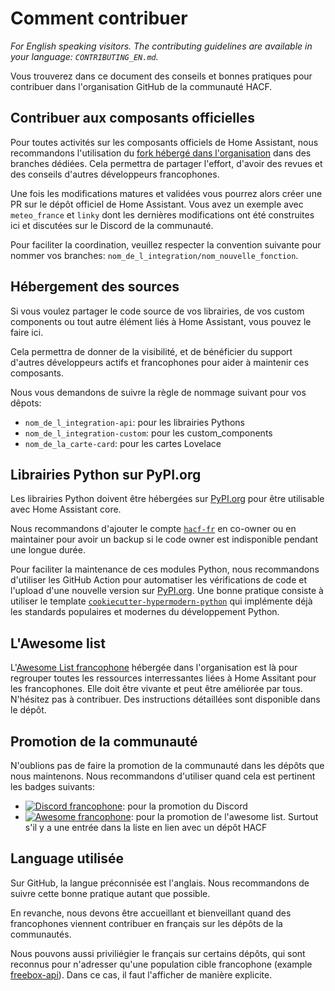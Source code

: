 # Comment contribuer

_For English speaking visitors. The contributing guidelines are available in your language: `CONTRIBUTING_EN.md`._

Vous trouverez dans ce document des conseils et bonnes pratiques pour contribuer
dans l'organisation GitHub de la communauté HACF.

## Contribuer aux composants officielles

Pour toutes activités sur les composants officiels de Home Assistant, nous recommandons l'utilisation du [fork hébergé dans l'organisation](https://github.com/hacf-fr/home-assistant-core) dans
des branches dédiées. Cela permettra de partager l'effort, d'avoir des revues
et des conseils d'autres développeurs francophones.

Une fois les modifications matures et validées vous pourrez alors créer une PR
sur le dépôt officiel de Home Assistant. Vous avez un exemple avec `meteo_france` et `linky` dont les dernières modifications
ont été construites ici et discutées sur le Discord de la communauté.

Pour faciliter la coordination, veuillez respecter la convention suivante pour
nommer vos branches: `nom_de_l_integration/nom_nouvelle_fonction`.

## Hébergement des sources

Si vous voulez partager le code source de vos librairies, de vos custom components
ou tout autre élément liés à Home Assistant, vous pouvez le faire ici.

Cela permettra de donner de la visibilité, et de bénéficier du support d'autres
développeurs actifs et francophones pour aider à maintenir ces composants.

Nous vous demandons de suivre la règle de nommage suivant pour vos dêpots:

- `nom_de_l_integration-api`: pour les librairies Pythons
- `nom_de_l_integration-custom`: pour les custom_components
- `nom_de_la_carte-card`: pour les cartes Lovelace

## Librairies Python sur PyPI.org

Les librairies Python doivent être hébergées sur [PyPI.org](https://pypi.org) pour être utilisable avec Home Assistant core. 

Nous recommandons d'ajouter le compte [`hacf-fr`](https://pypi.org/user/hacf-fr/) en co-owner ou en maintainer pour avoir un backup si le code owner est indisponible pendant une longue durée.

Pour faciliter la maintenance de ces modules Python, nous recommandons d'utiliser les GitHub Action pour automatiser les vérifications de code et l'upload d'une nouvelle version sur [PyPI.org](https://pypi.org). Une bonne pratique consiste à utiliser le template [`cookiecutter-hypermodern-python`](https://github.com/cjolowicz/cookiecutter-hypermodern-python) qui implémente déjà les standards populaires et modernes du développement Python.

## L'Awesome list

L'[Awesome List francophone](https://github.com/hacf-fr/awesome-francophone-home-assistant)
hébergée dans l'organisation est là pour regrouper toutes les ressources interressantes liées à Home Assitant
pour les francophones. Elle doit être vivante et peut être améliorée par tous.
N'hésitez pas à contribuer. Des instructions détaillées sont disponible dans le
dépôt.

## Promotion de la communauté

N'oublions pas de faire la promotion de la communauté dans les dépôts que nous maintenons.
Nous recommandons d'utiliser quand cela est pertinent les badges suivants:

* [![Discord francophone][discord-shield-fr]][discord-fr]: pour la promotion du Discord
* [![Awesome francophone][awesome-shield]][awesome-fr]: pour la promotion de l'awesome list. Surtout s'il y a une entrée dans la liste en lien avec un dépôt HACF

## Language utilisée

Sur GitHub, la langue préconnisée est l'anglais. Nous recommandons de suivre cette bonne pratique autant que possible.

En revanche, nous devons être accueillant et bienveillant quand des francophones viennent contribuer en français sur les dépôts de la communautés.

Nous pouvons aussi priviliégier le français sur certains dépôts, qui sont reconnus pour n'adresser qu'une population cible francophone (example [freebox-api](https://github.com/hacf-fr/freebox-api)).
Dans ce cas, il faut l'afficher de manière explicite.

[awesome-shield]: https://awesome.re/badge.svg
[awesome-fr]: https://github.com/hacf-fr/awesome-francophone-home-assistant
[forum-fr]: https://forum.hacf.fr/
[discord-shield-fr]: https://img.shields.io/discord/706096417000652840?label=Discord%20francophone%20HACF&logo=discord
[discord-fr]: https://discord.com/invite/PaZFEjX
